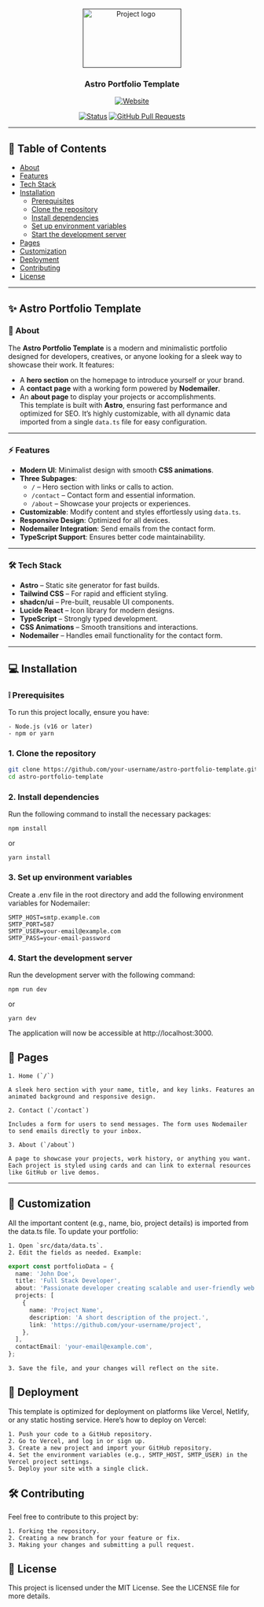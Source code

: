 <p align="center">
  <a href="" rel="noopener">
    <img width=200px height=120px src="https://i.giphy.com/media/v1.Y2lkPTc5MGI3NjExcWJmaXMyMW8wMXA0aTdqejlqNWhjbDlsdHI2NDFjeXVpcnp3Z2ZrNiZlcD12MV9pbnRlcm5hbF9naWZfYnlfaWQmY3Q9Zw/vybWlRniCXzZC/giphy.gif" alt="Project logo"></a>
</p>

<h3 align="center">Astro Portfolio Template</h3>
<p align="center" style="color: #000000">
  <a href="#">
    <img src="https://img.shields.io/badge/live_website-000?style=for-the-badge&logo=ko-fi&logoColor=white" alt="Website"/>
  </a>
</p>

<div align="center">

[![Status](https://img.shields.io/badge/status-active-success.svg)]()
[![GitHub Pull Requests](https://img.shields.io/github/issues-pr/kylelobo/The-Documentation-Compendium.svg)](https://github.com/your-username/astro-portfolio-template/pulls)

</div>

---

## 📝 Table of Contents

- [About](#about)
- [Features](#features)
- [Tech Stack](#tech-stack)
- [Installation](#installation)
  - [Prerequisites](#prerequisites)
  - [Clone the repository](#clone-the-repository)
  - [Install dependencies](#install-dependencies)
  - [Set up environment variables](#set-up-environment-variables)
  - [Start the development server](#start-the-development-server)
- [Pages](#pages)
- [Customization](#customization)
- [Deployment](#deployment)
- [Contributing](#contributing)
- [License](#license)

---

## ✨ Astro Portfolio Template

### 📖 About

The **Astro Portfolio Template** is a modern and minimalistic portfolio designed for developers, creatives, or anyone looking for a sleek way to showcase their work. It features:

- A **hero section** on the homepage to introduce yourself or your brand.
- A **contact page** with a working form powered by **Nodemailer**.
- An **about page** to display your projects or accomplishments.  
  This template is built with **Astro**, ensuring fast performance and optimized for SEO. It’s highly customizable, with all dynamic data imported from a single `data.ts` file for easy configuration.

---

### ⚡ Features

- **Modern UI**: Minimalist design with smooth **CSS animations**.
- **Three Subpages**:
  - `/` – Hero section with links or calls to action.
  - `/contact` – Contact form and essential information.
  - `/about` – Showcase your projects or experiences.
- **Customizable**: Modify content and styles effortlessly using `data.ts`.
- **Responsive Design**: Optimized for all devices.
- **Nodemailer Integration**: Send emails from the contact form.
- **TypeScript Support**: Ensures better code maintainability.

---

### 🛠️ Tech Stack

- **Astro** – Static site generator for fast builds.
- **Tailwind CSS** – For rapid and efficient styling.
- **shadcn/ui** – Pre-built, reusable UI components.
- **Lucide React** – Icon library for modern designs.
- **TypeScript** – Strongly typed development.
- **CSS Animations** – Smooth transitions and interactions.
- **Nodemailer** – Handles email functionality for the contact form.

---

## 💻 Installation

### ❕ Prerequisites

To run this project locally, ensure you have:

    - Node.js (v16 or later)
    - npm or yarn

### 1. Clone the repository

```bash
git clone https://github.com/your-username/astro-portfolio-template.git
cd astro-portfolio-template
```

### 2. Install dependencies

Run the following command to install the necessary packages:

```
npm install
```

or

```
yarn install
```

### 3. Set up environment variables

Create a .env file in the root directory and add the following environment variables for Nodemailer:

```
SMTP_HOST=smtp.example.com
SMTP_PORT=587
SMTP_USER=your-email@example.com
SMTP_PASS=your-email-password
```

### 4. Start the development server

Run the development server with the following command:

```
npm run dev
```

or

```
yarn dev
```

The application will now be accessible at http://localhost:3000.

## 📄 Pages

    1. Home (`/`)

    A sleek hero section with your name, title, and key links. Features an animated background and responsive design.

    2. Contact (`/contact`)

    Includes a form for users to send messages. The form uses Nodemailer to send emails directly to your inbox.

    3. About (`/about`)

    A page to showcase your projects, work history, or anything you want. Each project is styled using cards and can link to external resources like GitHub or live demos.

---

## 🎨 Customization

All the important content (e.g., name, bio, project details) is imported from the data.ts file. To update your portfolio:

    1. Open `src/data/data.ts`.
    2. Edit the fields as needed. Example:

```ts
export const portfolioData = {
  name: 'John Doe',
  title: 'Full Stack Developer',
  about: 'Passionate developer creating scalable and user-friendly web applications.',
  projects: [
    {
      name: 'Project Name',
      description: 'A short description of the project.',
      link: 'https://github.com/your-username/project',
    },
  ],
  contactEmail: 'your-email@example.com',
};
```

    3. Save the file, and your changes will reflect on the site.

## 🚀 Deployment

This template is optimized for deployment on platforms like Vercel, Netlify, or any static hosting service. Here’s how to deploy on Vercel:

    1. Push your code to a GitHub repository.
    2. Go to Vercel, and log in or sign up.
    3. Create a new project and import your GitHub repository.
    4. Set the environment variables (e.g., SMTP_HOST, SMTP_USER) in the Vercel project settings.
    5. Deploy your site with a single click.

## 🛠 Contributing

Feel free to contribute to this project by:

    1. Forking the repository.
    2. Creating a new branch for your feature or fix.
    3. Making your changes and submitting a pull request.

## 🖤 License

This project is licensed under the MIT License. See the LICENSE file for more details.
